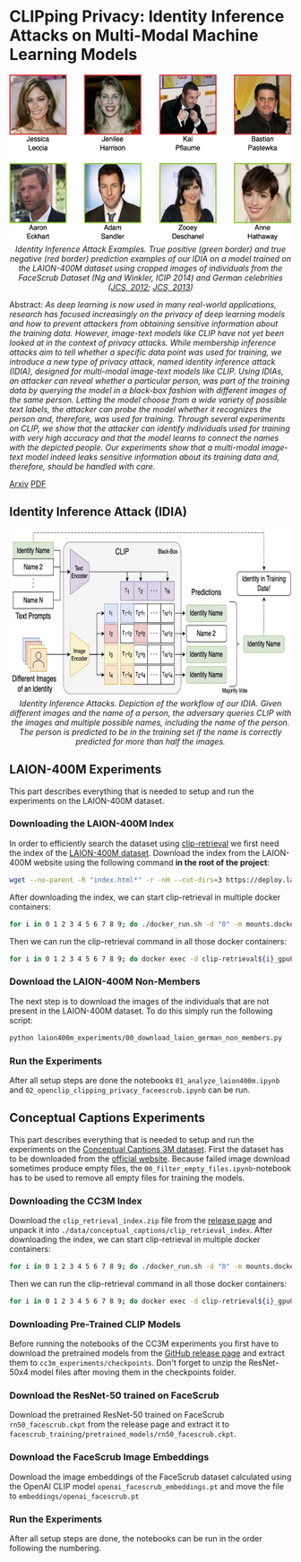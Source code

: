 # CLIPping Privacy: Identity Inference Attacks on Multi-Modal Machine Learning Models

<p align="center">
    <img src="images/example_images.jpg" alt="Example Images"  height=300></br>
    <em>Identity Inference Attack Examples. True positive (green border) and true negative (red border) prediction examples
of our IDIA on a model trained on the LAION-400M dataset using cropped images of individuals from the FaceScrub Dataset (Ng and Winkler, ICIP 2014) and German
celebrities (<a href="https://commons.wikimedia.org/wiki/File:Goldene_Kamera_2012_-_Bastian_Pastewka_1.jpg">JCS, 2012</a>; <a href="https://commons.wikimedia.org/wiki/File:Goldene_Kamera_2012_-_Kai_Pflaume.jpg">JCS, 2013</a>)</em>
</p>

Abstract: _As deep learning is now used in many real-world applications, research has focused increasingly on the privacy of deep learning models and how to prevent attackers from obtaining sensitive information about the training data. However, image-text models like CLIP have not yet been looked at in the context of privacy attacks. While membership inference attacks aim to tell whether a specific data point was used for training, we introduce a new type of privacy attack, named identity inference attack (IDIA), designed for multi-modal image-text models like CLIP.
Using IDIAs, an attacker can reveal whether a particular person, was part of the training data by querying the model in a black-box fashion with different images of the same person. Letting the model choose from a wide variety of possible text labels, the attacker can probe the model whether it recognizes the person and, therefore, was used for training. Through several experiments on CLIP, we show that the attacker can identify individuals used for training with very high accuracy and that the model learns to connect the names with the depicted people. Our experiments show that a multi-modal image-text model indeed leaks sensitive information about its training data and, therefore, should be handled with care._

[Arxiv](https://arxiv.org/abs/2209.07341) [PDF](https://arxiv.org/pdf/2209.07341.pdf)

## Identity Inference Attack (IDIA)

<p align="center">
    <img src="images/identity_attack.jpg" alt="Identity Inference Attack"  height=300></br>
    <em>Identity Inference Attacks. Depiction of the workflow of our IDIA. Given different images and the name of a
person, the adversary queries CLIP with the images and multiple possible names, including the name of the person. The
person is predicted to be in the training set if the name is correctly predicted for more than half the images.</em>
</p>

## LAION-400M Experiments

This part describes everything that is needed to setup and run the experiments on the LAION-400M dataset.

### Downloading the LAION-400M Index

In order to efficiently search the dataset using [clip-retrieval](https://github.com/rom1504/clip-retrieval) we first need the index of the [LAION-400M dataset](https://laion.ai/blog/laion-400-open-dataset/). Download the index from the LAION-400M website using the following command **in the root of the project**:

```bash
wget --no-parent -R "index.html*" -r -nH --cut-dirs=3 https://deploy.laion.ai/8f83b608504d46bb81708ec86e912220/indices/index100/ -P data/laion400m_index100
```

After downloading the index, we can start clip-retrieval in multiple docker containers:

```bash
for i in 0 1 2 3 4 5 6 7 8 9; do ./docker_run.sh -d "0" -m mounts.docker -n clip-retrieval${i}_gpu0; done
```

Then we can run the clip-retrieval command in all those docker containers:

```bash
for i in 0 1 2 3 4 5 6 7 8 9; do docker exec -d clip-retrieval${i}_gpu0 clip-retrieval back --port 1337 --indices-paths configs/laion400m.json; done
```

### Download the LAION-400M Non-Members

The next step is to download the images of the individuals that are not present in the LAION-400M dataset. To do this simply run the following script:

```bash
python laion400m_experiments/00_download_laion_german_non_members.py
```

### Run the Experiments

After all setup steps are done the notebooks `01_analyze_laion400m.ipynb` and `02_openclip_clipping_privacy_faceescrub.ipynb` can be run.

## Conceptual Captions Experiments

This part describes everything that is needed to setup and run the experiments on the [Conceptual Captions 3M dataset](https://ai.google.com/research/ConceptualCaptions/). First the dataset has to be downloaded from the [official website](https://ai.google.com/research/ConceptualCaptions/). Because failed image download sometimes produce empty files, the `00_filter_empty_files.ipynb`-notebook has to be used to remove all empty files for training the models.

### Downloading the CC3M Index

Download the `clip_retrieval_index.zip` file from the [release page](https://github.com/D0miH/clipping_privacy/releases) and unpack it into `./data/conceptual_captions/clip_retrieval_index`.
After downloading the index, we can start clip-retrieval in multiple docker containers:

```bash
for i in 0 1 2 3 4 5 6 7 8 9; do ./docker_run.sh -d "0" -m mounts.docker -n clip-retrieval${i}_gpu0; done
```

Then we can run the clip-retrieval command in all those docker containers:

```bash
for i in 0 1 2 3 4 5 6 7 8 9; do docker exec -d clip-retrieval${i}_gpu0 clip-retrieval back --port 1337 --indices-paths configs/laion400m.json; done
```

### Downloading Pre-Trained CLIP Models

Before running the notebooks of the CC3M experiments you first have to download the pretrained models from the [GitHub release page](https://github.com/D0miH/clipping_privacy/releases) and extract them to `cc3m_experiments/checkpoints`. Don't forget to unzip the ResNet-50x4 model files after moving them in the checkpoints folder.

### Download the ResNet-50 trained on FaceScrub

Download the pretrained ResNet-50 trained on FaceScrub `rn50_facescrub.ckpt` from the release page and extract it to `facescrub_training/pretrained_models/rn50_facescrub.ckpt`.

### Download the FaceScrub Image Embeddings

Download the image embeddings of the FaceScrub dataset calculated using the OpenAI CLIP model `openai_facescrub_embeddings.pt` and move the file to `embeddings/openai_facescrub.pt`

### Run the Experiments

After all setup steps are done, the notebooks can be run in the order following the numbering.
